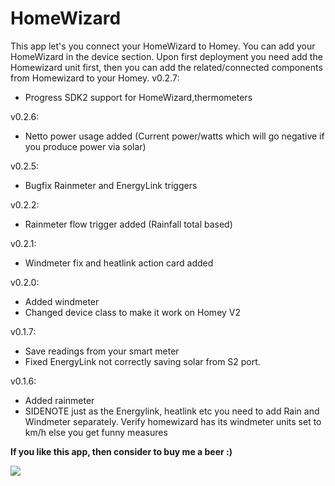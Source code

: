 # HomeWizard

This app let's you connect your HomeWizard to Homey. You can add your HomeWizard in the device section.
Upon first deployment you need add the Homewizard unit first, then you can add the related/connected components from Homewizard to your Homey.
v0.2.7:
* Progress SDK2 support for HomeWizard,thermometers

v0.2.6:
* Netto power usage added (Current power/watts which will go negative if you produce power via solar)

v0.2.5:
* Bugfix Rainmeter and EnergyLink triggers

v0.2.2:
* Rainmeter flow trigger added (Rainfall total based)

v0.2.1:
* Windmeter fix and heatlink action card added

v0.2.0:
* Added windmeter
* Changed device class to make it work on Homey V2

v0.1.7:
* Save readings from your smart meter
* Fixed EnergyLink not correctly saving solar from S2 port.

v0.1.6:
* Added rainmeter
* SIDENOTE just as the Energylink, heatlink etc you need to add Rain and Windmeter separately.
  Verify homewizard has its windmeter units set to km/h else you get funny measures

**If you like this app, then consider to buy me a beer :)**

[![](https://www.paypalobjects.com/en_US/i/btn/btn_donateCC_LG.gif)](https://www.paypal.com/paypalme2/jtebbens)
